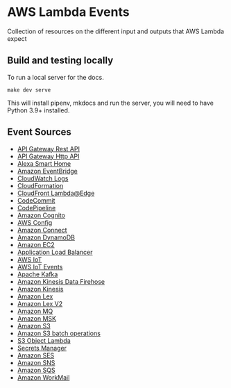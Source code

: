 # AWS Lambda Events

Collection of resources on the different input and outputs that AWS Lambda expect

## Build and testing locally

To run a local server for the docs.

```shell
make dev serve
```

This will install pipenv, mkdocs and run the server, you will need to have Python 3.9+ installed.

## Event Sources

- [API Gateway Rest API](docs/api-rest.md)
- [API Gateway Http API](docs/api-http-api.md)
- [Alexa Smart Home](docs/alex-smart-home.md)
- [Amazon EventBridge](docs/event-bridge.md)
- [CloudWatch Logs](docs/cloudwatch-logs.md)
- [CloudFormation](docs/cloudformation.md)
- [CloudFront Lambda@Edge](docs/cloudfront-lambda-edge.md)
- [CodeCommit](docs/code-commit.md)
- [CodePipeline](docs/code-pipeline.md)
- [Amazon Cognito](docs/cognito.md)
- [AWS Config](docs/config.md)
- [Amazon Connect](docs/connect.md)
- [Amazon DynamoDB](docs/dynamodb.md)
- [Amazon EC2](docs/ec2.md)
- [Application Load Balancer](docs/alb.md)
- [AWS IoT](docs/iot.md)
- [AWS IoT Events](docs/iot-events.md)
- [Apache Kafka](docs/apache-kafka.md)
- [Amazon Kinesis Data Firehose](docs/kinesis-firehose.md)
- [Amazon Kinesis](docs/kinesis-streams.md)
- [Amazon Lex](docs/lex.md)
- [Amazon Lex V2](docs/lex-v2.md)
- [Amazon MQ](docs/mq.md)
- [Amazon MSK](docs/amazon-msk.md)
- [Amazon S3](docs/s3.md)
- [Amazon S3 batch operations](docs/s3-batch.md)
- [S3 Object Lambda](docs/s3-object-lambda.md)
- [Secrets Manager](docs/secrets-manager.md)
- [Amazon SES](docs/ses.md)
- [Amazon SNS](docs/sns.md)
- [Amazon SQS](docs/sqs.md)
- [Amazon WorkMail](docs/work-mail.md)
